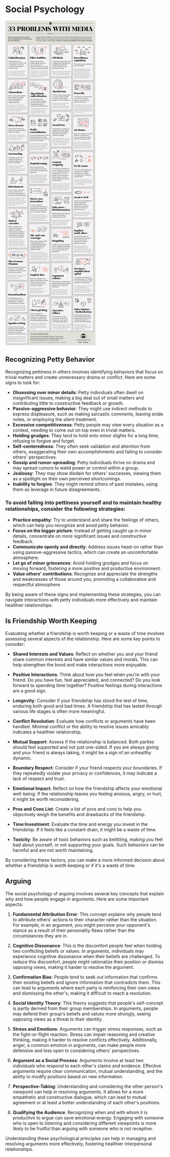 # Social Psychology

![Media Bias](static/Media%20Problems.png)

## Recognizing Petty Behavior

Recognizing pettiness in others involves identifying behaviors that focus on trivial matters and create unnecessary drama or conflict. Here are some signs to look for:

* **Obsessing over minor details**: Petty individuals often dwell on insignificant issues, making a big deal out of small matters and contributing little to constructive feedback or growth.
* **Passive-aggressive behavior**: They might use indirect methods to express displeasure, such as making sarcastic comments, leaving snide notes, or employing the silent treatment.
* **Excessive competitiveness**: Petty people may view every situation as a contest, needing to come out on top even in trivial matters.
* **Holding grudges**: They tend to hold onto minor slights for a long time, refusing to forgive and forget.
* **Self-centeredness**: They often seek validation and attention from others, exaggerating their own accomplishments and failing to consider others' perspectives.
* **Gossip and rumor-spreading**: Petty individuals thrive on drama and may spread rumors to wield power or control within a group.
* **Jealousy**: They may show disdain for others' successes, viewing them as a spotlight on their own perceived shortcomings.
* **Inability to forgive**: They might remind others of past mistakes, using them as leverage in future disagreements.

### To avoid falling into pettiness yourself and to maintain healthy relationships, consider the following strategies:

* **Practice empathy**: Try to understand and share the feelings of others, which can help you recognize and avoid petty behavior.
* **Focus on the bigger picture**: Instead of getting caught up in minor details, concentrate on more significant issues and constructive feedback.
* **Communicate openly and directly**: Address issues head-on rather than using passive-aggressive tactics, which can create an uncomfortable atmosphere.
* **Let go of minor grievances**: Avoid holding grudges and focus on moving forward, fostering a more positive and productive environment.
* **Value others' contributions**: Recognize and appreciate the strengths and weaknesses of those around you, promoting a collaborative and respectful atmosphere.

By being aware of these signs and implementing these strategies, you can navigate interactions with petty individuals more effectively and maintain healthier relationships.

## Is Friendship Worth Keeping

Evaluating whether a friendship is worth keeping or a waste of time involves assessing several aspects of the relationship. Here are some key points to consider:

- **Shared Interests and Values**: Reflect on whether you and your friend share common interests and have similar values and morals. This can help strengthen the bond and make interactions more enjoyable.

- **Positive Interactions**: Think about how you feel when you're with your friend. Do you have fun, feel appreciated, and connected? Do you look forward to spending time together? Positive feelings during interactions are a good sign.

- **Longevity**: Consider if your friendship has stood the test of time, enduring both good and bad times. A friendship that has lasted through various life stages is often more meaningful.

- **Conflict Resolution**: Evaluate how conflicts or arguments have been handled. Minimal conflict or the ability to resolve issues amicably indicates a healthier relationship.

- **Mutual Support**: Assess if the relationship is balanced. Both parties should feel supported and not just one-sided. If you are always giving and your friend is always taking, it might be a sign of an unhealthy dynamic.

- **Boundary Respect**: Consider if your friend respects your boundaries. If they repeatedly violate your privacy or confidences, it may indicate a lack of respect and trust.

- **Emotional Impact**: Reflect on how the friendship affects your emotional well-being. If the relationship leaves you feeling anxious, angry, or hurt, it might be worth reconsidering.

- **Pros and Cons List**: Create a list of pros and cons to help you objectively weigh the benefits and drawbacks of the friendship.

- **Time Investment**: Evaluate the time and energy you invest in the friendship. If it feels like a constant drain, it might be a waste of time.

- **Toxicity**: Be aware of toxic behaviors such as belittling, making you feel bad about yourself, or not supporting your goals. Such behaviors can be harmful and are not worth maintaining.

By considering these factors, you can make a more informed decision about whether a friendship is worth keeping or if it's a waste of time.

## Arguing

The social psychology of arguing involves several key concepts that explain why and how people engage in arguments. Here are some important aspects:

1. **Fundamental Attribution Error**: This concept explains why people tend to attribute others' actions to their character rather than the situation. For example, in an argument, you might perceive your opponent's stance as a result of their personality flaws rather than the circumstances they are in.

2. **Cognitive Dissonance**: This is the discomfort people feel when holding two conflicting beliefs or values. In arguments, individuals may experience cognitive dissonance when their beliefs are challenged. To reduce this discomfort, people might rationalize their position or dismiss opposing views, making it harder to resolve the argument.

3. **Confirmation Bias**: People tend to seek out information that confirms their existing beliefs and ignore information that contradicts them. This can lead to arguments where each party is reinforcing their own views and dismissing the other's, making it difficult to reach a resolution.

4. **Social Identity Theory**: This theory suggests that people's self-concept is partly derived from their group memberships. In arguments, people may defend their group's beliefs and values more strongly, seeing opposing views as a threat to their identity.

5. **Stress and Emotions**: Arguments can trigger stress responses, such as the fight-or-flight reaction. Stress can impair reasoning and creative thinking, making it harder to resolve conflicts effectively. Additionally, anger, a common emotion in arguments, can make people more defensive and less open to considering others' perspectives.

6. **Argument as a Social Process**: Arguments involve at least two individuals who respond to each other's claims and evidence. Effective arguments require clear communication, mutual understanding, and the ability to modify positions based on new information.

7. **Perspective-Taking**: Understanding and considering the other person's viewpoint can help in resolving arguments. It allows for a more empathetic and constructive dialogue, which can lead to mutual agreement or at least a better understanding of each other's positions.

8. **Qualifying the Audience**: Recognizing when and with whom it is productive to argue can save emotional energy. Engaging with someone who is open to listening and considering different viewpoints is more likely to be fruitful than arguing with someone who is not receptive.

Understanding these psychological principles can help in managing and resolving arguments more effectively, fostering healthier interpersonal relationships.
